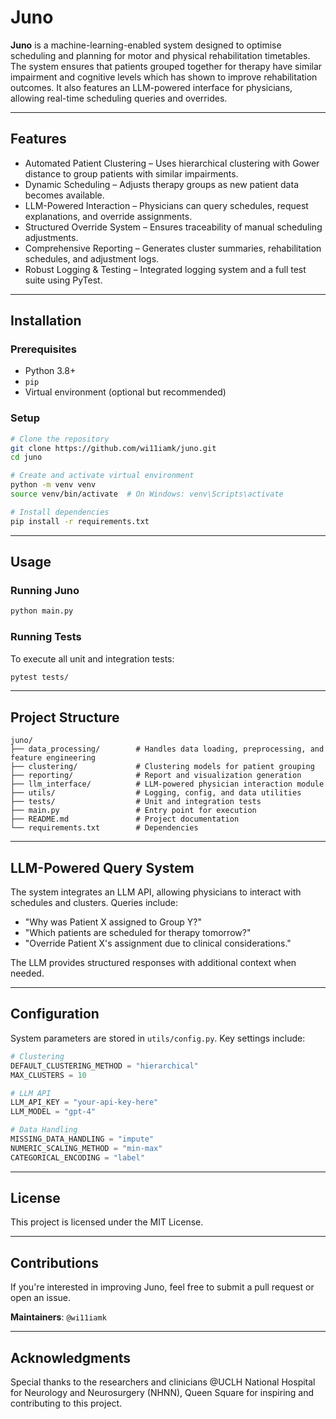 # Juno

**Juno** is a machine-learning-enabled system designed to optimise scheduling and planning for motor and physical rehabilitation timetables. The system ensures that patients grouped together for therapy have similar impairment and cognitive levels which has shown to improve rehabilitation outcomes. It also features an LLM-powered interface for physicians, allowing real-time scheduling queries and overrides.

---

## **Features**

- Automated Patient Clustering – Uses hierarchical clustering with Gower distance to group patients with similar impairments.
- Dynamic Scheduling – Adjusts therapy groups as new patient data becomes available.
- LLM-Powered Interaction – Physicians can query schedules, request explanations, and override assignments.
- Structured Override System – Ensures traceability of manual scheduling adjustments.
- Comprehensive Reporting – Generates cluster summaries, rehabilitation schedules, and adjustment logs.
- Robust Logging & Testing – Integrated logging system and a full test suite using PyTest.

---

## **Installation**

### **Prerequisites**
- Python 3.8+
- `pip`
- Virtual environment (optional but recommended)

### **Setup**
```sh
# Clone the repository
git clone https://github.com/wi11iamk/juno.git
cd juno

# Create and activate virtual environment
python -m venv venv
source venv/bin/activate  # On Windows: venv\Scripts\activate

# Install dependencies
pip install -r requirements.txt
```

---

## **Usage**

### **Running Juno**
```sh
python main.py
```

### **Running Tests**
To execute all unit and integration tests:
```sh
pytest tests/
```

---

## **Project Structure**
```plaintext
juno/
├── data_processing/        # Handles data loading, preprocessing, and feature engineering
├── clustering/             # Clustering models for patient grouping
├── reporting/              # Report and visualization generation
├── llm_interface/          # LLM-powered physician interaction module
├── utils/                  # Logging, config, and data utilities
├── tests/                  # Unit and integration tests
├── main.py                 # Entry point for execution
├── README.md               # Project documentation
└── requirements.txt        # Dependencies
```

---

## **LLM-Powered Query System**
The system integrates an LLM API, allowing physicians to interact with schedules and clusters. Queries include:
- "Why was Patient X assigned to Group Y?"
- "Which patients are scheduled for therapy tomorrow?"
- "Override Patient X's assignment due to clinical considerations."

The LLM provides structured responses with additional context when needed.

---

## **Configuration**
System parameters are stored in `utils/config.py`. Key settings include:
```python
# Clustering
DEFAULT_CLUSTERING_METHOD = "hierarchical"
MAX_CLUSTERS = 10

# LLM API
LLM_API_KEY = "your-api-key-here"
LLM_MODEL = "gpt-4"

# Data Handling
MISSING_DATA_HANDLING = "impute"
NUMERIC_SCALING_METHOD = "min-max"
CATEGORICAL_ENCODING = "label"
```

---

## **License**
This project is licensed under the MIT License.

---

## Contributions
If you're interested in improving Juno, feel free to submit a pull request or open an issue.

**Maintainers**: `@wi11iamk`

---

## **Acknowledgments**
Special thanks to the researchers and clinicians @UCLH National Hospital for Neurology and Neurosurgery (NHNN), Queen Square for inspiring and contributing to this project.
